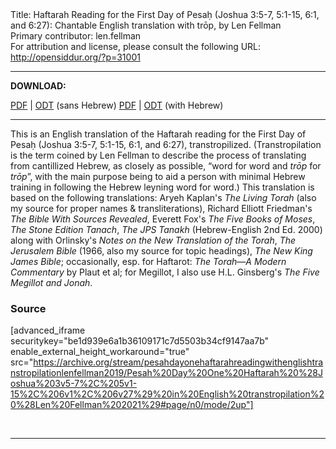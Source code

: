 <html>
<head></head>
<body>
Title: Haftarah Reading for the First Day of Pesaḥ (Joshua 3:5-7, 5:1-15, 6:1, and 6:27): Chantable English translation with trōp, by Len Fellman<br />
Primary contributor: len.fellman<br />
For attribution and license, please consult the following URL: <a href="http://opensiddur.org/?p=31001">http://opensiddur.org/?p=31001</a>
<p />
<hr />

<strong>DOWNLOAD:</strong> 

<a href="https://archive.org/download/pesahdayonehaftarahreadingwithenglishtranstropilationlenfellman2019/Pesah%20Day%20One%20Haftarah%20%28Joshua%203v5-7%2C%205v1-15%2C%206v1%2C%206v27%29%20in%20English%20transtropilation%20%28Len%20Fellman%202021%29%20-%20english%20only.pdf">PDF</a> | <a href="https://archive.org/download/pesahdayonehaftarahreadingwithenglishtranstropilationlenfellman2019/Pesah%20Day%20One%20Haftarah%20%28Joshua%203v5-7%2C%205v1-15%2C%206v1%2C%206v27%29%20in%20English%20transtropilation%20%28Len%20Fellman%202021%29%20-%20english%20only.odt">ODT</a> (sans Hebrew)
<a href="https://archive.org/download/pesahdayonehaftarahreadingwithenglishtranstropilationlenfellman2019/Pesah%20Day%20One%20Haftarah%20%28Joshua%203v5-7%2C%205v1-15%2C%206v1%2C%206v27%29%20in%20English%20transtropilation%20%28Len%20Fellman%202021%29.pdf">PDF</a> | <a href="https://archive.org/download/pesahdayonehaftarahreadingwithenglishtranstropilationlenfellman2019/Pesah%20Day%20One%20Haftarah%20%28Joshua%203v5-7%2C%205v1-15%2C%206v1%2C%206v27%29%20in%20English%20transtropilation%20%28Len%20Fellman%202021%29.odt">ODT</a> (with Hebrew)

<hr />

This is an English translation of the Haftarah reading for the First Day of Pesaḥ (Joshua 3:5-7, 5:1-15, 6:1, and 6:27), transtropilized. (Transtropilation is the term coined by Len Fellman to describe the process of translating from cantillized Hebrew, as closely as possible, “word for word and <em>trōp</em> for <em>trōp</em>”, with the main purpose being to aid a person with minimal Hebrew training in following the Hebrew leyning word for word.) This translation is based on the following translations: Aryeh Kaplan's <em>The Living Torah</em> (also my source for proper names &amp; transliterations), Richard Elliott Friedman's <em>The Bible With Sources Revealed</em>, Everett Fox's <em>The Five Books of Moses</em>, <em>The Stone Edition Tanach</em>, <em>The JPS Tanakh</em> (Hebrew-English 2nd Ed. 2000) along with Orlinsky's <em>Notes on the New Translation of the Torah</em>, <em>The Jerusalem Bible</em> (1966, also my source for topic headings), <em>The New King James Bible</em>; occasionally, esp. for Haftarot: <em>The Torah—A Modern Commentary</em> by Plaut et al; for Megillot, I also use H.L. Ginsberg's <em>The Five Megillot and Jonah</em>.

<h3>Source</h3>

[advanced_iframe securitykey="be1d939e6a1b36109171c7d5503b34cf9147aa7b" enable_external_height_workaround="true" src="https://archive.org/stream/pesahdayonehaftarahreadingwithenglishtranstropilationlenfellman2019/Pesah%20Day%20One%20Haftarah%20%28Joshua%203v5-7%2C%205v1-15%2C%206v1%2C%206v27%29%20in%20English%20transtropilation%20%28Len%20Fellman%202021%29#page/n0/mode/2up"]

&nbsp;

<hr />

&nbsp;
</body>
</html>